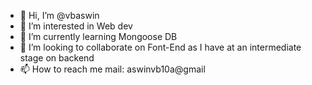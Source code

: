 - 👋 Hi, I’m @vbaswin
- 👀 I’m interested in Web dev
- 🌱 I’m currently learning Mongoose DB
- 💞️ I’m looking to collaborate on Font-End as I have at an intermediate stage on backend
- 📫 How to reach me mail: aswinvb10a@gmail

<!---
vbaswin/vbaswin is a ✨ special ✨ repository because its `README.md` (this file) appears on your GitHub profile.
You can click the Preview link to take a look at your changes.
--->
